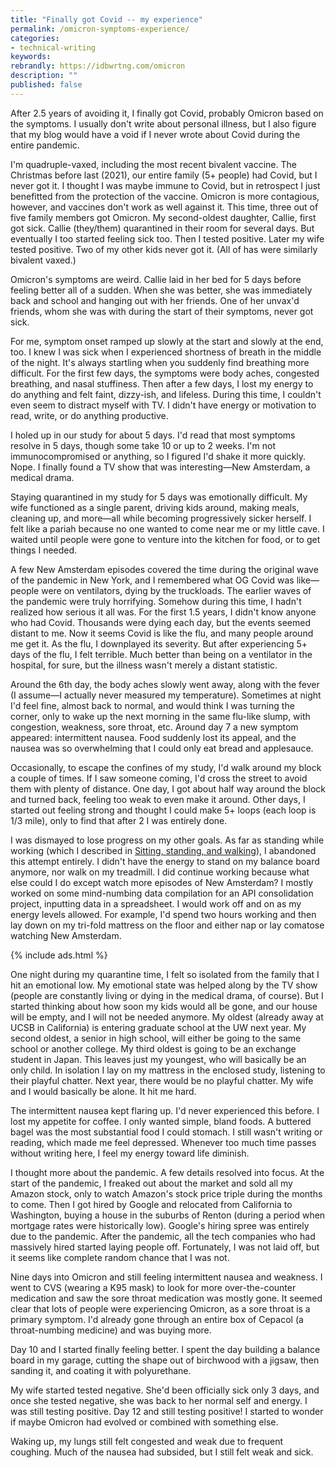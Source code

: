 ```yaml
---
title: "Finally got Covid -- my experience"
permalink: /omicron-symptoms-experience/
categories:
- technical-writing
keywords:
rebrandly: https://idbwrtng.com/omicron
description: ""
published: false
---
```


After 2.5 years of avoiding it, I finally got Covid, probably Omicron based on the symptoms. I usually don't write about personal illness, but I also figure that my blog would have a void if I never wrote about Covid during the entire pandemic.

I'm quadruple-vaxed, including the most recent bivalent vaccine. The Christmas before last (2021), our entire family (5+ people) had Covid, but I never got it. I thought I was maybe immune to Covid, but in retrospect I just benefitted from the protection of the vaccine. Omicron is more contagious, however, and vaccines don't work as well against it. This time, three out of five family members got Omicron. My second-oldest daughter, Callie, first got sick. Callie (they/them) quarantined in their room for several days. But eventually I too started feeling sick too. Then I tested positive. Later my wife tested positive. Two of my other kids never got it. (All of has were similarly bivalent vaxed.)

Omicron's symptoms are weird. Callie laid in her bed for 5 days before feeling better all of a sudden. When she was better, she was immediately back and school and hanging out with her friends. One of her unvax'd friends, whom she was with during the start of their symptoms, never got sick.

For me, symptom onset ramped up slowly at the start and slowly at the end, too. I knew I was sick when I experienced shortness of breath in the middle of the night. It's always startling when you suddenly find breathing more difficult. For the first few days, the symptoms were body aches, congested breathing, and nasal stuffiness. Then after a few days, I lost my energy to do anything and felt faint, dizzy-ish, and lifeless. During this time, I couldn't even seem to distract myself with TV. I didn't have energy or motivation to read, write, or do anything productive.

I holed up in our study for about 5 days. I'd read that most symptoms resolve in 5 days, though some take 10 or up to 2 weeks. I'm not immunocompromised or anything, so I figured I'd shake it more quickly. Nope. I finally found a TV show that was interesting&mdash;New Amsterdam, a medical drama.

Staying quarantined in my study for 5 days was emotionally difficult. My wife functioned as a single parent, driving kids around, making meals, cleaning up, and more&mdash;all while becoming progressively sicker herself. I felt like a pariah because no one wanted to come near me or my little cave. I waited until people were gone to venture into the kitchen for food, or to get things I needed. 

A few New Amsterdam episodes covered the time during the original wave of the pandemic in New York, and I remembered what OG Covid was like&mdash;people were on ventilators, dying by the truckloads. The earlier waves of the pandemic were truly horrifying. Somehow during this time, I hadn't realized how serious it all was. For the first 1.5 years, I didn't know anyone who had Covid. Thousands were dying each day, but the events seemed distant to me. Now it seems Covid is like the flu, and many people around me get it. As the flu, I downplayed its severity. But after experiencing 5+ days of the flu, I felt terrible. Much better than being on a ventilator in the hospital, for sure, but the illness wasn't merely a distant statistic.

Around the 6th day, the body aches slowly went away, along with the fever (I assume&mdash;I actually never measured my temperature). Sometimes at night I'd feel fine, almost back to normal, and would think I was turning the corner, only to wake up the next morning in the same flu-like slump, with congestion, weakness, sore throat, etc. Around day 7 a new symptom appeared: intermittent nausea. Food suddenly lost its appeal, and the nausea was so overwhelming that I could only eat bread and applesauce.

Occasionally, to escape the confines of my study, I'd walk around my block a couple of times. If I saw someone coming, I'd cross the street to avoid them with plenty of distance. One day, I got about half way around the block and turned back, feeling too weak to even make it around. Other days, I started out feeling strong and thought I could make 5+ loops (each loop is 1/3 mile), only to find that after 2 I was entirely done.

I was dismayed to lose progress on my other goals. As far as standing while working (which I described in [Sitting, standing, and walking](/blog/sitting-standing-walking-introduction/)), I abandoned this attempt entirely. I didn't have the energy to stand on my balance board anymore, nor walk on my treadmill. I did continue working because what else could I do except watch more episodes of New Amsterdam? I mostly worked on some mind-numbing data compilation for an API consolidation project, inputting data in a spreadsheet. I would work off and on as my energy levels allowed. For example, I'd spend two hours working and then lay down on my tri-fold mattress on the floor and either nap or lay comatose watching New Amsterdam.

{% include ads.html %}

One night during my quarantine time, I felt so isolated from the family that I hit an emotional low. My emotional state was helped along by the TV show (people are constantly living or dying in the medical drama, of course). But I started thinking about how soon my kids would all be gone, and our house will be empty, and I will not be needed anymore. My oldest (already away at UCSB in California) is entering graduate school at the UW next year. My second oldest, a senior in high school, will either be going to the same school or another college. My third oldest is going to be an exchange student in Japan. This leaves just my youngest, who will basically be an only child. In isolation I lay on my mattress in the enclosed study, listening to their playful chatter. Next year, there would be no playful chatter. My wife and I would basically be alone. It hit me hard.

The intermittent nausea kept flaring up. I'd never experienced this before. I lost my appetite for coffee. I only wanted simple, bland foods. A buttered bagel was the most substantial food I could stomach. I still wasn't writing or reading, which made me feel depressed. Whenever too much time passes without writing here, I feel my energy toward life diminish.

I thought more about the pandemic. A few details resolved into focus. At the start of the pandemic, I freaked out about the market and sold all my Amazon stock, only to watch Amazon's stock price triple during the months to come. Then I got hired by Google and relocated from California to Washington, buying a house in the suburbs of Renton (during a period when mortgage rates were historically low). Google's hiring spree was entirely due to the pandemic. After the pandemic, all the tech companies who had massively hired started laying people off. Fortunately, I was not laid off, but it seems like complete random chance that I was not. 

Nine days into Omicron and still feeling intermittent nausea and weakness. I went to CVS (wearing a K95 mask) to look for more over-the-counter medication and saw the sore throat medication was mostly gone. It seemed clear that lots of people were experiencing Omicron, as a sore throat is a primary symptom. I'd already gone through an entire box of Cepacol (a throat-numbing medicine) and was buying more.

Day 10 and I started finally feeling better. I spent the day building a balance board in my garage, cutting the shape out of birchwood with a jigsaw, then sanding it, and coating it with polyurethane. 

My wife started tested negative. She'd been officially sick only 3 days, and once she tested negative, she was back to her normal self and energy. I was still testing positive. Day 12 and still testing positive! I started to wonder if maybe Omicron had evolved or combined with something else.

Waking up, my lungs still felt congested and weak due to frequent coughing. Much of the nausea had subsided, but I still felt weak and sick.